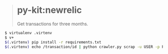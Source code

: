 > # py-kit:newrelic
>
> Get transactions for three months.

```bash
$ virtualenv .virtenv
$ v+
$(.virtenv) pip install -r requirements.txt
$(.virtenv) echo /transaction/id | python crawler.py scrap -u USER -p PASS -c config.yml ACCOUNT1 ACCOUNT2
```

